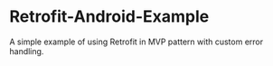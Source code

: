 # Retrofit-Android-Example
A simple example of using Retrofit in MVP pattern with custom error handling.
